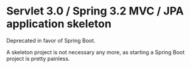 # Servlet 3.0 / Spring 3.2 MVC / JPA application skeleton

Deprecated in favor of Spring Boot.

A skeleton project is not necessary any more, as starting a Spring Boot project is pretty painless.
